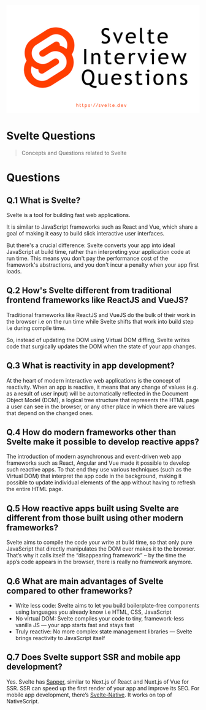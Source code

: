 

<h4 align="center">
    <a href="https://github.com/iamsaeeddev/svelte-questions">
        <img src="https://raw.githubusercontent.com/iamsaeeddev/svelte-interview-questions/master/logo.png">
    </a>
</h4>

# Svelte Questions
> Concepts and Questions related to Svelte

# Questions
## Q.1 What is Svelte?
Svelte is a tool for building fast web applications.

It is similar to JavaScript frameworks such as React and Vue, which share a goal of making it easy to build slick interactive user interfaces.

But there's a crucial difference: Svelte converts your app into ideal JavaScript at build time, rather than interpreting your application code at run time. This means you don't pay the performance cost of the framework's abstractions, and you don't incur a penalty when your app first loads.

## Q.2 How's Svelte different from traditional frontend frameworks like ReactJS and VueJS?
Traditional frameworks like ReactJS and VueJS do the bulk of their work in the browser i.e on the run time while Svelte shifts that work into build step i.e during compile time. 

So, instead of updating the DOM using Virtual DOM diffing, Svelte writes code that surgically updates the DOM when the state of your app changes.

## Q.3 What is reactivity in app development?
At the heart of modern interactive web applications is the concept of reactivity. When an app is reactive, it means that any change of values (e.g. as a result of user input) will be automatically reflected in the Document Object Model (DOM), a logical tree structure that represents the HTML page a user can see in the browser, or any other place in which there are values that depend on the changed ones.

## Q.4 How do modern frameworks other than Svelte make it possible to develop reactive apps?
The introduction of modern asynchronous and event-driven web app frameworks such as React, Angular and Vue made it possible to develop such reactive apps. To that end they use various techniques (such as the Virtual DOM) that interpret the app code in the background, making it possible to update individual elements of the app without having to refresh the entire HTML page.

## Q.5 How reactive apps built using Svelte are different from those built using other modern frameworks?
Svelte aims to compile the code your write at build time, so that only pure JavaScript that directly manipulates the DOM ever makes it to the browser. That’s why it calls itself the “disappearing framework” – by the time the app’s code appears in the browser, there is really no framework anymore.

## Q.6 What are main advantages of Svelte compared to other frameworks?
- Write less code: Svelte aims to let you build boilerplate-free components using languages you already know i.e HTML, CSS, JavaScript
- No virtual DOM: Svelte compiles your code to tiny, framework-less vanilla JS — your app starts fast and stays fast
- Truly reactive: No more complex state management libraries — Svelte brings reactivity to JavaScript itself

## Q.7 Does Svelte support SSR and mobile app development?
Yes. Svelte has [Sapper](https://github.com/sveltejs/sapper), similar to Next.js of React and Nuxt.js of Vue for SSR. SSR can speed up the first render of your app and improve its SEO.
For mobile app development, there’s [Svelte-Native](https://github.com/halfnelson/svelte-native). It works on top of NativeScript.
